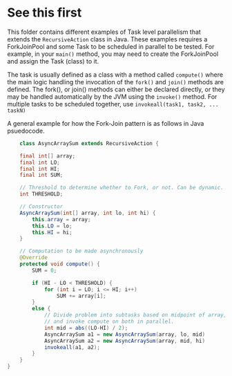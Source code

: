 # See this first
This folder contains different examples of Task level parallelism that extends the `RecursiveAction` class in Java. These examples requires a ForkJoinPool and some Task to be scheduled in parallel to be tested. For example, in your `main()` method, you may need to create the ForkJoinPool and assign the Task (class) to it. 

The task is usually defined as a class with a method called `compute()` where the main logic handling the invocation of the `fork()` and `join()` methods are defined. The fork(), or join() methods can either be declared directly, or they may be handled automatically by the JVM using the `invoke()` method. For multiple tasks to be scheduled together, use `invokeall(task1, task2, ... taskN)`

A general example for how the Fork-Join pattern is as follows in Java psuedocode.

```java
    class AsyncArraySum extends RecursiveAction {

    final int[] array;
    final int LO;
    final int HI;
    final int SUM; 

    // Threshold to determine whether to Fork, or not. Can be dynamic.
    int THRESHOLD;

    // Constructor 
    AsyncArraySum(int[] array, int lo, int hi) {
        this.array = array;
        this.LO = lo;
        this.HI = hi;
    }

    // Computation to be made asynchronously
    @Override
    protected void compute() {
        SUM = 0;

        if (HI - LO < THRESHOLD) {
            for (int i = LO; i <= HI; i++)
                SUM += array[i];
        }
        else {
            // Divide problem into subtasks based on midpoint of array,
            // and invoke compute on both in parallel.
            int mid = abs((LO-HI) / 2); 
            AsyncArraySum a1 = new AsyncArraySum(array, lo, mid)
            AsyncArraySum a2 = new AsyncArraySum(array, mid, hi)
            invokeall(a1, a2);
        }
    }
}
```
